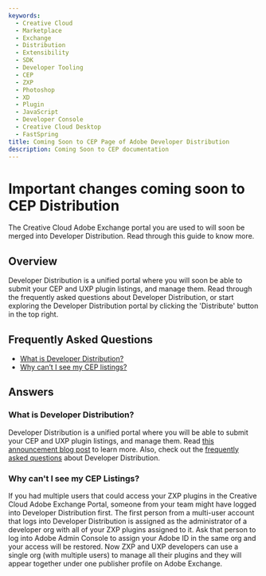 ```yaml
---
keywords:
  - Creative Cloud
  - Marketplace
  - Exchange
  - Distribution
  - Extensibility
  - SDK
  - Developer Tooling
  - CEP
  - ZXP
  - Photoshop
  - XD
  - Plugin
  - JavaScript
  - Developer Console
  - Creative Cloud Desktop
  - FastSpring
title: Coming Soon to CEP Page of Adobe Developer Distribution
description: Coming Soon to CEP documentation
---
```


<Hero slots="heading, text" background="rgb(141, 52, 78)"/>

# Important changes coming soon to CEP Distribution

The Creative Cloud Adobe Exchange portal you are used to will soon be merged into Developer Distribution. Read through this guide to know more.​

## Overview
Developer Distribution is a unified portal where you will soon be able to submit your CEP and UXP plugin listings, and manage them. Read through the frequently asked questions about Developer Distribution, or start exploring the Developer Distribution portal by clicking the 'Distribute' button in the top right.​

## Frequently Asked Questions
- [What is Developer Distribution?](#what-is-developer-distribution)
- [Why can’t I see my CEP listings?​](#why-cant-i-see-my-cep-listings)

## Answers

### What is Developer Distribution?
Developer Distribution is a unified portal where you will be able to submit your CEP and UXP plugin listings, and manage them. Read [this announcement blog post](https://blog.developer.adobe.com/introducing-a-new-developer-distribution-portal-for-listing-uxp-plugins-in-the-creative-cloud-7f81376f46a9) to learn more. Also, check out the [frequently asked questions](../faq.md) about Developer Distribution.

### Why can't I see my CEP Listings?
If you had multiple users that could access your ZXP plugins in the Creative Cloud Adobe Exchange Portal, someone from your team might have logged into Developer Distribution first.  The first person from a multi-user account that logs into Developer Distribution is assigned as the administrator of a developer org with all of your ZXP plugins assigned to it. Ask that person to log into Adobe Admin Console to assign your Adobe ID in the same org and your access will be restored. Now ZXP and UXP developers can use a single org (with multiple users) to manage all their plugins and they will appear together under one publisher profile on Adobe Exchange. ​

<br/><br/><br/><br/>